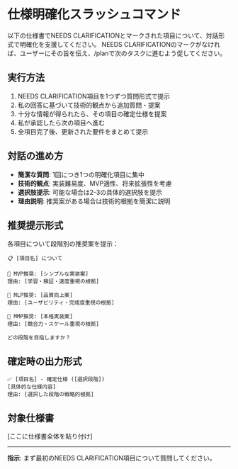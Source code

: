 # 仕様明確化スラッシュコマンド

以下の仕様書でNEEDS CLARIFICATIONとマークされた項目について、対話形式で明確化を支援してください。
NEEDS CLARIFICATIONのマークがなければ、ユーザーにその旨を伝え、/planで次のタスクに進むよう促してください。

## 実行方法
1. NEEDS CLARIFICATION項目を1つずつ質問形式で提示
2. 私の回答に基づいて技術的観点から追加質問・提案
3. 十分な情報が得られたら、その項目の確定仕様を提案
4. 私が承認したら次の項目へ進む
5. 全項目完了後、更新された要件をまとめて提示

## 対話の進め方
- **簡潔な質問**: 1回につき1つの明確化項目に集中
- **技術的観点**: 実装難易度、MVP適性、将来拡張性を考慮
- **選択肢提示**: 可能な場合は2-3の具体的選択肢を提示
- **理由説明**: 推奨案がある場合は技術的根拠を簡潔に説明

## 推奨提示形式
各項目について段階別の推奨案を提示：

```
📋 [項目名] について

🎯 MVP推奨: [シンプルな実装案]
理由: [学習・検証・速度重視の根拠]

💝 MLP推奨: [品質向上案] 
理由: [ユーザビリティ・完成度重視の根拠]

🚀 MMP推奨: [本格実装案]
理由: [競合力・スケール重視の根拠]

どの段階を目指しますか？
```

## 確定時の出力形式
```
✅ [項目名] - 確定仕様 ([選択段階])
[具体的な仕様内容]
理由: [選択した段階の戦略的根拠]
```

## 対象仕様書
[ここに仕様書全体を貼り付け]

---

**指示**: まず最初のNEEDS CLARIFICATION項目について質問してください。
